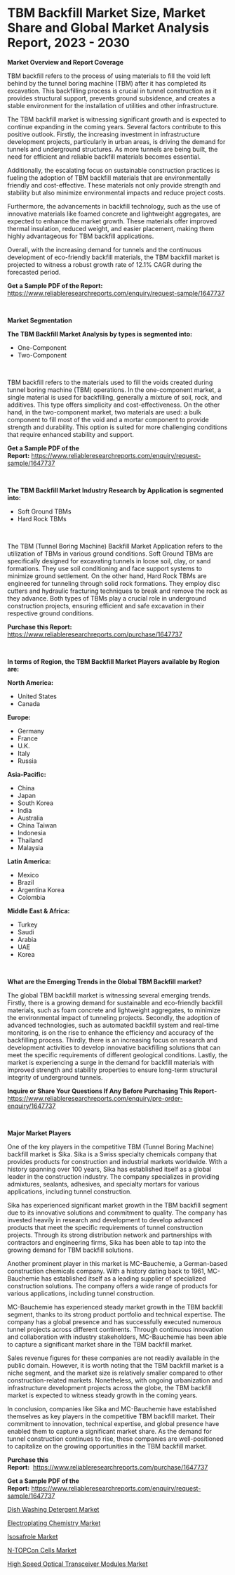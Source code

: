 <p><h1>TBM Backfill Market Size, Market Share and Global Market Analysis Report, 2023 - 2030</h1></p><p><strong>Market Overview and Report Coverage</strong></p>
<p><p>TBM backfill refers to the process of using materials to fill the void left behind by the tunnel boring machine (TBM) after it has completed its excavation. This backfilling process is crucial in tunnel construction as it provides structural support, prevents ground subsidence, and creates a stable environment for the installation of utilities and other infrastructure.</p><p>The TBM backfill market is witnessing significant growth and is expected to continue expanding in the coming years. Several factors contribute to this positive outlook. Firstly, the increasing investment in infrastructure development projects, particularly in urban areas, is driving the demand for tunnels and underground structures. As more tunnels are being built, the need for efficient and reliable backfill materials becomes essential.</p><p>Additionally, the escalating focus on sustainable construction practices is fueling the adoption of TBM backfill materials that are environmentally friendly and cost-effective. These materials not only provide strength and stability but also minimize environmental impacts and reduce project costs.</p><p>Furthermore, the advancements in backfill technology, such as the use of innovative materials like foamed concrete and lightweight aggregates, are expected to enhance the market growth. These materials offer improved thermal insulation, reduced weight, and easier placement, making them highly advantageous for TBM backfill applications.</p><p>Overall, with the increasing demand for tunnels and the continuous development of eco-friendly backfill materials, the TBM backfill market is projected to witness a robust growth rate of 12.1% CAGR during the forecasted period.</p></p>
<p><strong>Get a Sample PDF of the Report:</strong> <a href="https://www.reliableresearchreports.com/enquiry/request-sample/1647737">https://www.reliableresearchreports.com/enquiry/request-sample/1647737</a></p>
<p>&nbsp;</p>
<p><strong>Market Segmentation</strong></p>
<p><strong>The TBM Backfill Market Analysis by types is segmented into:</strong></p>
<p><ul><li>One-Component</li><li>Two-Component</li></ul></p>
<p>&nbsp;</p>
<p><p>TBM backfill refers to the materials used to fill the voids created during tunnel boring machine (TBM) operations. In the one-component market, a single material is used for backfilling, generally a mixture of soil, rock, and additives. This type offers simplicity and cost-effectiveness. On the other hand, in the two-component market, two materials are used: a bulk component to fill most of the void and a mortar component to provide strength and durability. This option is suited for more challenging conditions that require enhanced stability and support.</p></p>
<p><strong>Get a Sample PDF of the Report:</strong>&nbsp;<a href="https://www.reliableresearchreports.com/enquiry/request-sample/1647737">https://www.reliableresearchreports.com/enquiry/request-sample/1647737</a></p>
<p>&nbsp;</p>
<p><strong>The TBM Backfill Market Industry Research by Application is segmented into:</strong></p>
<p><ul><li>Soft Ground TBMs</li><li>Hard Rock TBMs</li></ul></p>
<p>&nbsp;</p>
<p><p>The TBM (Tunnel Boring Machine) Backfill Market Application refers to the utilization of TBMs in various ground conditions. Soft Ground TBMs are specifically designed for excavating tunnels in loose soil, clay, or sand formations. They use soil conditioning and face support systems to minimize ground settlement. On the other hand, Hard Rock TBMs are engineered for tunneling through solid rock formations. They employ disc cutters and hydraulic fracturing techniques to break and remove the rock as they advance. Both types of TBMs play a crucial role in underground construction projects, ensuring efficient and safe excavation in their respective ground conditions.</p></p>
<p><strong>Purchase this Report:</strong>&nbsp; <a href="https://www.reliableresearchreports.com/purchase/1647737">https://www.reliableresearchreports.com/purchase/1647737</a></p>
<p>&nbsp;</p>
<p><strong>In terms of Region, the TBM Backfill Market Players available by Region are:</strong></p>
<p>
    <p> <strong> North America: </strong>
        <ul>
            <li>United States</li>
            <li>Canada</li>
        </ul>
        </p> 
    <p> <strong> Europe: </strong>
        <ul>
            <li>Germany</li>
            <li>France</li>
            <li>U.K.</li>
            <li>Italy</li>
            <li>Russia</li>
        </ul>
        </p> 
    <p> <strong> Asia-Pacific: </strong>
        <ul>
            <li>China</li>
            <li>Japan</li>
            <li>South Korea</li>
            <li>India</li>
            <li>Australia</li>
            <li>China Taiwan</li>
            <li>Indonesia</li>
            <li>Thailand</li>
            <li>Malaysia</li>
        </ul>
        </p> 
    <p> <strong> Latin America: </strong>
        <ul>
            <li>Mexico</li>
            <li>Brazil</li>
            <li>Argentina Korea</li>
            <li>Colombia</li>
        </ul>
        </p> 
    <p> <strong> Middle East & Africa: </strong>
        <ul>
            <li>Turkey</li>
            <li>Saudi</li>
            <li>Arabia</li>
            <li>UAE</li>
            <li>Korea</li>
        </ul>
    </p>
    </p>
<p>&nbsp;</p>
<p><strong>What are the Emerging Trends in the Global TBM Backfill market?</strong></p>
<p><p>The global TBM backfill market is witnessing several emerging trends. Firstly, there is a growing demand for sustainable and eco-friendly backfill materials, such as foam concrete and lightweight aggregates, to minimize the environmental impact of tunneling projects. Secondly, the adoption of advanced technologies, such as automated backfill system and real-time monitoring, is on the rise to enhance the efficiency and accuracy of the backfilling process. Thirdly, there is an increasing focus on research and development activities to develop innovative backfilling solutions that can meet the specific requirements of different geological conditions. Lastly, the market is experiencing a surge in the demand for backfill materials with improved strength and stability properties to ensure long-term structural integrity of underground tunnels.</p></p>
<p><strong>Inquire or Share Your Questions If Any Before Purchasing This Report</strong>- <a href="https://www.reliableresearchreports.com/enquiry/pre-order-enquiry/1647737">https://www.reliableresearchreports.com/enquiry/pre-order-enquiry/1647737</a></p>
<p>&nbsp;</p>
<p><strong>Major Market Players</strong></p>
<p><p>One of the key players in the competitive TBM (Tunnel Boring Machine) backfill market is Sika. Sika is a Swiss specialty chemicals company that provides products for construction and industrial markets worldwide. With a history spanning over 100 years, Sika has established itself as a global leader in the construction industry. The company specializes in providing admixtures, sealants, adhesives, and specialty mortars for various applications, including tunnel construction.</p><p>Sika has experienced significant market growth in the TBM backfill segment due to its innovative solutions and commitment to quality. The company has invested heavily in research and development to develop advanced products that meet the specific requirements of tunnel construction projects. Through its strong distribution network and partnerships with contractors and engineering firms, Sika has been able to tap into the growing demand for TBM backfill solutions.</p><p>Another prominent player in this market is MC-Bauchemie, a German-based construction chemicals company. With a history dating back to 1961, MC-Bauchemie has established itself as a leading supplier of specialized construction solutions. The company offers a wide range of products for various applications, including tunnel construction.</p><p>MC-Bauchemie has experienced steady market growth in the TBM backfill segment, thanks to its strong product portfolio and technical expertise. The company has a global presence and has successfully executed numerous tunnel projects across different continents. Through continuous innovation and collaboration with industry stakeholders, MC-Bauchemie has been able to capture a significant market share in the TBM backfill market.</p><p>Sales revenue figures for these companies are not readily available in the public domain. However, it is worth noting that the TBM backfill market is a niche segment, and the market size is relatively smaller compared to other construction-related markets. Nonetheless, with ongoing urbanization and infrastructure development projects across the globe, the TBM backfill market is expected to witness steady growth in the coming years.</p><p>In conclusion, companies like Sika and MC-Bauchemie have established themselves as key players in the competitive TBM backfill market. Their commitment to innovation, technical expertise, and global presence have enabled them to capture a significant market share. As the demand for tunnel construction continues to rise, these companies are well-positioned to capitalize on the growing opportunities in the TBM backfill market.</p></p>
<p><strong>Purchase this Report:</strong>&nbsp;&nbsp;<a href="https://www.reliableresearchreports.com/purchase/1647737">https://www.reliableresearchreports.com/purchase/1647737</a></p>
<p></p>
<p><strong>Get a Sample PDF of the Report:</strong>&nbsp;<a href="https://www.reliableresearchreports.com/enquiry/request-sample/1647737">https://www.reliableresearchreports.com/enquiry/request-sample/1647737</a></p>
<p><p><a href="https://medium.com/@margaretlee84/dish-washing-detergent-nbsp-market-focuses-on-market-share-size-and-projected-forecast-till-2030-b64815e1bf57">Dish Washing Detergent Market</a></p><p><a href="https://medium.com/@lindabrewer15/electroplating-chemistry-market-competitive-analysis-market-trends-and-forecast-to-2030-2b352a8137fe">Electroplating Chemistry Market</a></p><p><a href="https://medium.com/@debramedina73/isosafrole-market-size-cagr-trends-2024-2030-3a0864578a69">Isosafrole Market</a></p><p><a href="https://github.com/ambrozg/Market-Research-Report-List-1/blob/main/n-topcon-cells-market.md">N-TOPCon Cells Market</a></p><p><a href="https://github.com/dzharov81/Market-Research-Report-List-1/blob/main/high-speed-optical-transceiver-modules-market.md">High Speed Optical Transceiver Modules Market</a></p></p>